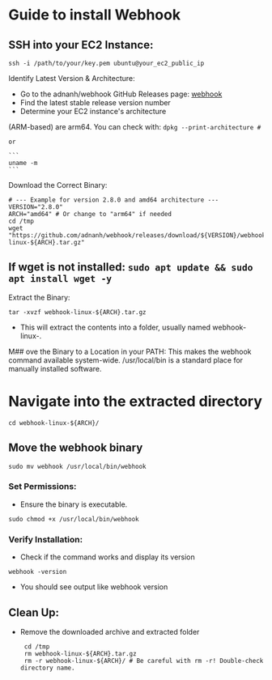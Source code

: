 # Guide to install Webhook

## SSH into your EC2 Instance:

```
ssh -i /path/to/your/key.pem ubuntu@your_ec2_public_ip
```

Identify Latest Version & Architecture:
 - Go to the adnanh/webhook GitHub Releases page: [webhook](https://github.com/adnanh/webhook)
 - Find the latest stable release version number
 - Determine your EC2 instance's architecture

(ARM-based) are arm64. You can check with:
    ```
    dpkg --print-architecture #
    ```
    
    or
    
    ```
    uname -m
    ```

Download the Correct Binary:

```
# --- Example for version 2.8.0 and amd64 architecture ---
VERSION="2.8.0"
ARCH="amd64" # Or change to "arm64" if needed
cd /tmp
wget "https://github.com/adnanh/webhook/releases/download/${VERSION}/webhook-linux-${ARCH}.tar.gz"
```
## If wget is not installed: `sudo apt update && sudo apt install wget -y`

Extract the Binary:

```
tar -xvzf webhook-linux-${ARCH}.tar.gz
```
 
 - This will extract the contents into a folder, usually named webhook-linux-<arch>.

M## ove the Binary to a Location in your PATH:
This makes the webhook command available system-wide. /usr/local/bin is a standard place for manually installed software.

# Navigate into the extracted directory

```
cd webhook-linux-${ARCH}/
```

## Move the webhook binary
```
sudo mv webhook /usr/local/bin/webhook
```

### Set Permissions:
 
 - Ensure the binary is executable.

```
sudo chmod +x /usr/local/bin/webhook
```

### Verify Installation:

 - Check if the command works and display its version

```
webhook -version
```

 - You should see output like webhook version <version>

## Clean Up:

 - Remove the downloaded archive and extracted folder

   ```
    cd /tmp
    rm webhook-linux-${ARCH}.tar.gz
    rm -r webhook-linux-${ARCH}/ # Be careful with rm -r! Double-check directory name.
   ```

   
